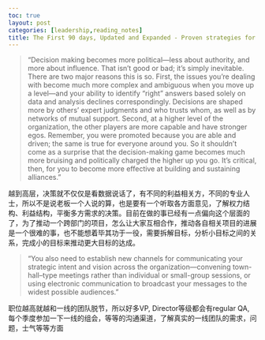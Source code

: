 ```yaml
---
toc: true
layout: post
categories: [leadership,reading_notes]
title: The First 90 days, Updated and Expanded - Proven strategies for getting up to speed faster and smarter - 6
---
```

> “Decision making becomes more political—less about authority, and more about influence. That isn’t good or bad; it’s simply inevitable.
There are two major reasons this is so. First, the issues you’re dealing with become much more complex and ambiguous when you move up a level—and your ability to identify “right” answers based solely on data and analysis declines correspondingly. Decisions are shaped more by others’ expert judgments and who trusts whom, as well as by networks of mutual support.
Second, at a higher level of the organization, the other players are more capable and have stronger egos. Remember, you were promoted because you are able and driven; the same is true for everyone around you. So it shouldn’t come as a surprise that the decision-making game becomes much more bruising and politically charged the higher up you go. It’s critical, then, for you to become more effective at building and sustaining alliances.”

越到高层，决策就不仅仅是看数据说话了，有不同的利益相关方，不同的专业人士，所以不是说老板一个人说的算，也是要有一个听取各方面意见，了解权力结构、利益结构，平衡多方需求的决策。目前在做的事已经有一点偏向这个层面的了，为了推动一个跨部门的项目，怎么让大家互相合作，推动各自相关项目的进展是一个很难的事，也不能想着毕其功于一役，需要拆解目标，分析小目标之间的关系，完成小的目标来推动更大目标的达成。

> “You also need to establish new channels for communicating your strategic intent and vision across the organization—convening town-hall–type meetings rather than individual or small-group sessions, or using electronic communication to broadcast your messages to the widest possible audiences.”

职位越高就越和一线的团队脱节，所以好多VP, Director等级都会有regular QA, 每个季度参加一下一线的组会，等等的沟通渠道，了解真实的一线团队的需求，问题，士气等等方面
